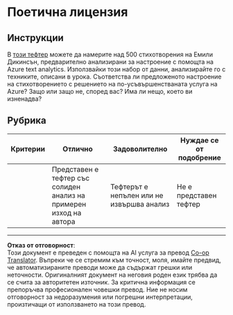 <!--
CO_OP_TRANSLATOR_METADATA:
{
  "original_hash": "9d2a734deb904caff310d1a999c6bd7a",
  "translation_date": "2025-09-05T01:40:54+00:00",
  "source_file": "6-NLP/3-Translation-Sentiment/assignment.md",
  "language_code": "bg"
}
-->
# Поетична лицензия

## Инструкции

В [този тефтер](https://www.kaggle.com/jenlooper/emily-dickinson-word-frequency) можете да намерите над 500 стихотворения на Емили Дикинсън, предварително анализирани за настроение с помощта на Azure text analytics. Използвайки този набор от данни, анализирайте го с техниките, описани в урока. Съответства ли предложеното настроение на стихотворението с решението на по-усъвършенстваната услуга на Azure? Защо или защо не, според вас? Има ли нещо, което ви изненадва?

## Рубрика

| Критерии | Отлично                                                                  | Задоволително                                           | Нуждае се от подобрение  |
| -------- | ------------------------------------------------------------------------ | ------------------------------------------------------- | ------------------------ |
|          | Представен е тефтер със солиден анализ на примерен изход на автора       | Тефтерът е непълен или не извършва анализ              | Не е представен тефтер  |

---

**Отказ от отговорност**:  
Този документ е преведен с помощта на AI услуга за превод [Co-op Translator](https://github.com/Azure/co-op-translator). Въпреки че се стремим към точност, моля, имайте предвид, че автоматизираните преводи може да съдържат грешки или неточности. Оригиналният документ на неговия роден език трябва да се счита за авторитетен източник. За критична информация се препоръчва професионален човешки превод. Ние не носим отговорност за недоразумения или погрешни интерпретации, произтичащи от използването на този превод.